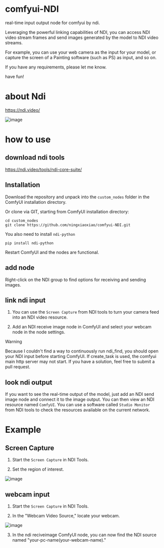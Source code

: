 # comfyui-NDI
real-time input output node for comfyui by ndi.

Leveraging the powerful linking capabilities of NDI, you can access NDI video stream frames and send images generated by the model to NDI video streams.

For example, you can use your web camera as the input for your model, or capture the screen of a Painting software (such as PS) as input, and so on. 

If you have any requirements, please let me know.

have fun!
# about Ndi
https://ndi.video/

![image](https://github.com/ningxiaoxiao/comfyui-NDI/assets/18553762/7221b5b0-c342-4061-9838-1e2af1808bf6)

# how to use
## download ndi tools

https://ndi.video/tools/ndi-core-suite/

## Installation

Download the repository and unpack into the `custom_nodes` folder in the ComfyUI installation directory.

Or clone via GIT, starting from ComfyUI installation directory:
```
cd custom_nodes
git clone https://github.com/ningxiaoxiao/comfyui-NDI.git
```
You also need to install `ndi-python`
```
pip install ndi-python
```
Restart ComfyUI and the nodes are functional.

## add node
Right-click on the NDI group to find options for receiving and sending images.

## link ndi input
1. You can use the `Screen Capture` from NDI tools to turn your camera feed into an NDI video resource.

1. Add an NDI receive image node in ComfyUI and select your webcam node in the node settings.
> [!WARNING]
> Because I couldn't find a way to continuously run ndi_find, you should open your NDI input before starting ComfyUI.
> If create_task is used, the comfyui main http server may not start.
> If you have a solution, feel free to submit a pull request.
 

## look ndi output
If you want to see the real-time output of the model, just add an NDI send image node and connect it to the image output. You can then view an NDI resource named `ComfyUI`.
You can use a software called `Studio Monitor` from NDI tools to check the resources available on the current network.

# Example
## Screen Capture
1. Start the `Screen Capture` in NDI Tools.

1. Set the region of interest.

![image](https://github.com/ningxiaoxiao/comfyui-NDI/assets/18553762/c146f1f7-7a63-4a0a-927e-63f981b7c873)

## webcam input
1. Start the `Screen Capture` in NDI Tools.

1. In the "Webcam Video Source," locate your webcam.

![image](https://github.com/ningxiaoxiao/comfyui-NDI/assets/18553762/930bb416-775f-4a74-80b5-ecf1b70249e7)

3. In the ndi reciveimage ComfyUI node, you can now find the NDI source named "your-pc-name(your-webcam-name)."

